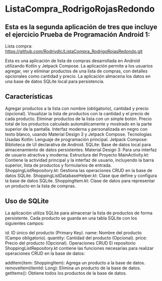 # ListaCompra_RodrigoRojasRedondo
## Esta es la segunda aplicación de tres que incluye el ejercicio Prueba de Programación Android 1:
Lista compra:
https://github.com/Rodrivdlc/ListaCompra_RodrigoRojasRedondo.git


Esta es una aplicación de lista de compras desarrollada en Android utilizando Kotlin y Jetpack Compose. La aplicación permite a los usuarios agregar, ver y eliminar productos de una lista de compras, con detalles opcionales como cantidad y precio. La aplicación almacena los datos en una base de datos SQLite local para persistencia.

## Características

Agregar productos a la lista con nombre (obligatorio), cantidad y precio (opcional).
Visualizar la lista de productos con la cantidad y el precio de cada producto.
Eliminar productos de la lista con un simple botón.
Precio total de los productos calculado automáticamente y mostrado en la parte superior de la pantalla.
Interfaz moderna y personalizada en negro con texto blanco, usando Material Design 3 y Jetpack Compose.
Tecnologías Usadas
Kotlin: Lenguaje de programación principal.
Jetpack Compose: Biblioteca de UI declarativa de Android.
SQLite: Base de datos local para almacenamiento de datos persistentes.
Material Design 3: Para una interfaz de usuario atractiva y moderna.
Estructura del Proyecto
MainActivity.kt: Contiene la actividad principal y la interfaz de usuario, incluyendo la barra superior, lista de productos y formularios de entrada.
ShoppingListRepository.kt: Gestiona las operaciones CRUD en la base de datos SQLite.
ShoppingListDatabaseHelper.kt: Clase que define y configura la base de datos SQLite.
ShoppingItem.kt: Clase de datos para representar un producto en la lista de compras.

## Uso de SQLite
La aplicación utiliza SQLite para almacenar la lista de productos de forma persistente. Cada producto se guarda en una tabla SQLite con los siguientes campos:

id: ID único del producto (Primary Key).
name: Nombre del producto (Campo obligatorio).
quantity: Cantidad del producto (Opcional).
price: Precio del producto (Opcional).
Operaciones CRUD
El repositorio ShoppingListRepository.kt contiene las funciones necesarias para realizar operaciones CRUD en la base de datos:

addItem(item: ShoppingItem): Agrega un producto a la base de datos.
removeItem(itemId: Long): Elimina un producto de la base de datos.
getItems(): Obtiene todos los productos de la base de datos.
